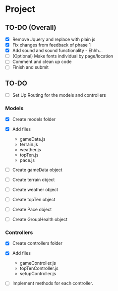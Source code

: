 # Project

## TO-DO (Overall)
- [x] Remove Jquery and replace with plain js
- [x] Fix changes from feedback of phase 1
- [x] Add sound and sound functionality - Ehhh...
- [ ] (Optional) Make fonts individual by page/location
- [ ] Comment and clean up code
- [ ] Finish and submit

## TO-DO 

- [ ] Set Up Routing for the models and controllers

### Models
- [x] Create models folder
- [x] Add files
    - gameData.js
    - terrain.js
    - weather.js
    - topTen.js
    - pace.js
- [ ] Create gameData object
- [ ] Create terrain object
- [ ] Create weather object
- [ ] Create topTen object
- [ ] Create Pace object
- [ ] Create GroupHealth object
    

### Controllers
- [x] Create controllers folder
- [x] Add files
    - gameController.js
    - topTenController.js
    - setupController.js
- [ ] Implement methods for each controller.



